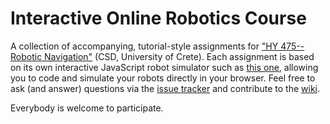 # Interactive Online Robotics Course
A collection of accompanying, tutorial-style assignments for ["HY 475--Robotic Navigation"](https://www.csd.uoc.gr/~hy475/index.html) (CSD, University of Crete). Each assignment is based on its own interactive JavaScript robot simulator such as [this one](https://denniskb.github.io/hy475/assign3), allowing you to code and simulate your robots directly in your browser. Feel free to ask (and answer) questions via the [issue tracker](https://github.com/denniskb/hy475/issues) and contribute to the [wiki](https://github.com/denniskb/hy475/wiki).

Everybody is welcome to participate.
